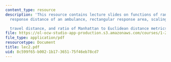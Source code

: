 ```yaml
---
content_type: resource
description: 'This resource contains lecture slides on functions of random variables,
  response distance of an ambulance, rectangular response area, scaling to get expected

  travel distance, and ratio of Manhattan to Euclidean distance metrics.'
file: https://ol-ocw-studio-app-production.s3.amazonaws.com/courses/1-203j-logistical-and-transportation-planning-methods-fall-2006/8c599f65b0021b17365175f46eb78cd7_lec2.pdf
file_type: application/pdf
resourcetype: Document
title: lec2.pdf
uid: 8c599f65-b002-1b17-3651-75f46eb78cd7
---
```

